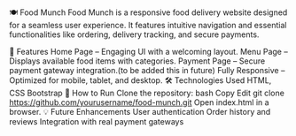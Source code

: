 🍽️ Food Munch
Food Munch is a responsive food delivery website designed for a seamless user experience. It features intuitive navigation and essential functionalities like ordering, delivery tracking, and secure payments.

🚀 Features
Home Page – Engaging UI with a welcoming layout.
Menu Page – Displays available food items with categories.
Payment Page – Secure payment gateway integration.(to be added this in future)
Fully Responsive – Optimized for mobile, tablet, and desktop.
🛠️ Technologies Used
HTML, CSS 
Bootstrap 
📌 How to Run
Clone the repository:
bash
Copy
Edit
git clone https://github.com/yourusername/food-munch.git
Open index.html in a browser.
💡 Future Enhancements
User authentication
Order history and reviews
Integration with real payment gateways
